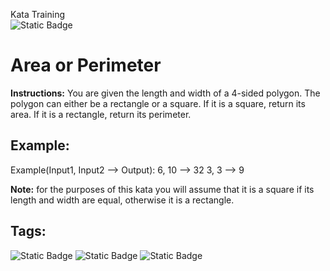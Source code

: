 Kata Training <br>
![Static Badge](https://img.shields.io/badge/8kyu%20-%20black?style=flat&logo=codewars&labelColor=B1361E&color=black)

# Area or Perimeter

**Instructions:**
You are given the length and width of a 4-sided polygon. The polygon can either be a rectangle or a square. If it is a square, return its area. If it is a rectangle, return its perimeter.

## Example:
Example(Input1, Input2 --> Output):
6, 10 --> 32
3, 3 --> 9

**Note:** for the purposes of this kata you will assume that it is a square if its length and width are equal, otherwise it is a rectangle.

## Tags:

![Static Badge](https://img.shields.io/badge/fundamentals%20-%20purple?style=plastic) ![Static Badge](https://img.shields.io/badge/mathematics%20-%20purple?style=plastic) ![Static Badge](https://img.shields.io/badge/geometry%20-%20purple?style=plastic) <br>
